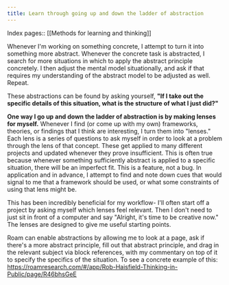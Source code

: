 ```yaml
---
title: Learn through going up and down the ladder of abstraction
---
```

Index pages:: [[Methods for learning and thinking]]

Whenever I'm working on something concrete, I attempt to turn it into something more abstract. Whenever the concrete task is abstracted, I search for more situations in which to apply the abstract principle concretely. I then adjust the mental model situationally, and ask if that requires my understanding of the abstract model to be adjusted as well. Repeat.

These abstractions can be found by asking yourself, **"If I take out the specific details of this situation, what is the structure of what I just did?"**

**One way I go up and down the ladder of abstraction is by making lenses for myself.** Whenever I find (or come up with my own) frameworks, theories, or findings that I think are interesting, I turn them into "lenses." Each lens is a series of questions to ask myself in order to look at a problem through the lens of that concept. These get applied to many different projects and updated whenever they prove insufficient.  This is often true because whenever something sufficiently abstract is applied to a specific situation, there will be an imperfect fit. This is a feature, not a bug. In application and in advance, I attempt to find and note down cues that would signal to me that a framework should be used, or what some constraints of using that lens might be.

This has been incredibly beneficial for my workflow- I'll often start off a project by asking myself which lenses feel relevant. Then I don't need to just sit in front of a computer and say "Alright, it's time to be creative now." The lenses are designed to give me useful starting points.

Roam can enable abstractions by allowing me to look at a page, ask if there's a more abstract principle, fill out that abstract principle, and drag in the relevant subject via block references, with my commentary on top of it to specify the specifics of the situation. To see a concrete example of this: https://roamresearch.com/#/app/Rob-Haisfield-Thinking-in-Public/page/R46bhsGeE 
